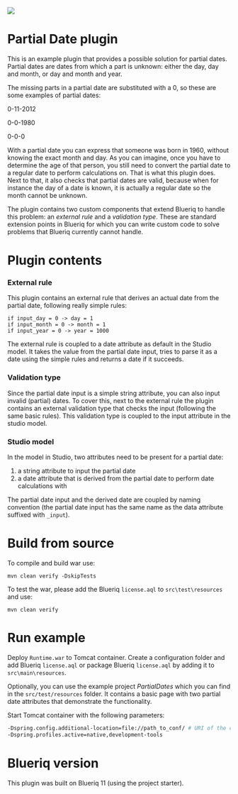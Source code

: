 [![][logo]][website] 

# Partial Date plugin

This is an example plugin that provides a possible solution for partial dates. Partial dates are dates from which a part is unknown: either the day, day and month, or day and month and year.

The missing parts in a partial date are substituted with a 0, so these are some examples of partial dates:

0-11-2012

0-0-1980

0-0-0

With a partial date you can express that someone was born in 1960, without knowing the exact month and day. As you can imagine, once you have to determine the age of that person, you still need to convert the partial date to a regular date to perform calculations on. That is what this plugin does. Next to that, it also checks that partial dates are valid, because when for instance the day of a date is known, it is actually a regular date so the month cannot be unknown.

The plugin contains two custom components that extend Blueriq to handle this problem: an *external rule* and a *validation type*. These are standard extension points in Blueriq for which you can write custom code to solve problems that Blueriq currently cannot handle. 

# Plugin contents

### External rule

This plugin contains an external rule that derives an actual date from the partial date, following really simple rules:
```
if input_day = 0 -> day = 1
if input_month = 0 -> month = 1
if input_year = 0 -> year = 1000
```

The external rule is coupled to a date attribute as default in the Studio model. It takes the value from the partial date input, tries to parse it as a date using the simple rules and returns a date if it succeeds. 

### Validation type

Since the partial date input is a simple string attribute, you can also input invalid (partial) dates. To cover this, next to the external rule the plugin contains an external validation type that checks the input (following the same basic rules). This validation type is coupled to the input attribute in the studio model.

### Studio model

In the model in Studio, two attributes need to be present for a partial date:
1. a string attribute to input the partial date
2. a date attribute that is derived from the partial date to perform date calculations with

The partial date input and the derived date are coupled by naming convention (the partial date input has the same name as the data attribute suffixed with `_input`).

# Build from source

To compile and build war use:

```
mvn clean verify -DskipTests
```

To test the war, please add the Blueriq `license.aql` to `src\test\resources` and use:

```
mvn clean verify
```  

# Run example

Deploy `Runtime.war` to Tomcat container. Create a configuration folder and add Blueriq `license.aql` or package Blueriq `license.aql` by adding it to `src\main\resources`.

Optionally, you can use the example project *PartialDates* which you can find in the `src/test/resources` folder. It contains a basic page with two partial date attributes that demonstrate the functionality.

Start Tomcat container with the following parameters:

```bash
-Dspring.config.additional-location=file://path_to_conf/ # URI of the configuration folder which contains the Blueriq license.
-Dspring.profiles.active=native,development-tools
```

# Blueriq version

This plugin was built on Blueriq 11 (using the project starter).

[logo]: https://www.blueriq.com/Static/images/logo_gradient.svg
[website]: http://www.blueriq.com
